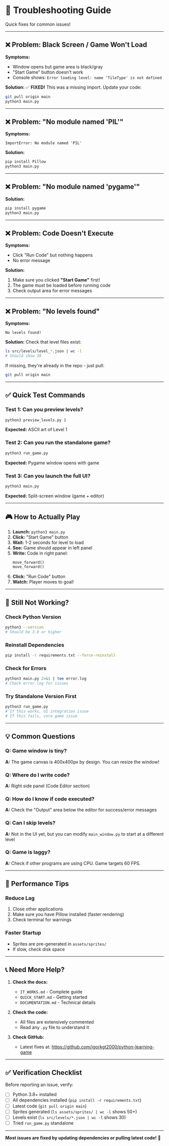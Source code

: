 # 🔧 Troubleshooting Guide

Quick fixes for common issues!

---

## ❌ Problem: Black Screen / Game Won't Load

**Symptoms:**
- Window opens but game area is black/gray
- "Start Game" button doesn't work
- Console shows: `Error loading level: name 'TileType' is not defined`

**Solution:**
✅ **FIXED!** This was a missing import. Update your code:
```bash
git pull origin main
python3 main.py
```

---

## ❌ Problem: "No module named 'PIL'"

**Symptoms:**
```
ImportError: No module named 'PIL'
```

**Solution:**
```bash
pip install Pillow
python3 main.py
```

---

## ❌ Problem: "No module named 'pygame'"

**Solution:**
```bash
pip install pygame
python3 main.py
```

---

## ❌ Problem: Code Doesn't Execute

**Symptoms:**
- Click "Run Code" but nothing happens
- No error message

**Solution:**
1. Make sure you clicked **"Start Game"** first!
2. The game must be loaded before running code
3. Check output area for error messages

---

## ❌ Problem: "No levels found"

**Symptoms:**
```
No levels found!
```

**Solution:**
Check that level files exist:
```bash
ls src/levels/level_*.json | wc -l
# Should show 30
```

If missing, they're already in the repo - just pull:
```bash
git pull origin main
```

---

## ✅ Quick Test Commands

### Test 1: Can you preview levels?
```bash
python3 preview_levels.py 1
```
**Expected:** ASCII art of Level 1

### Test 2: Can you run the standalone game?
```bash
python3 run_game.py
```
**Expected:** Pygame window opens with game

### Test 3: Can you launch the full UI?
```bash
python3 main.py
```
**Expected:** Split-screen window (game + editor)

---

## 🎮 How to Actually Play

1. **Launch:** `python3 main.py`
2. **Click:** "Start Game" button
3. **Wait:** 1-2 seconds for level to load
4. **See:** Game should appear in left panel
5. **Write:** Code in right panel:
   ```python
   move_forward()
   move_forward()
   ```
6. **Click:** "Run Code" button
7. **Watch:** Player moves to goal!

---

## 🐛 Still Not Working?

### Check Python Version
```bash
python3 --version
# Should be 3.8 or higher
```

### Reinstall Dependencies
```bash
pip install -r requirements.txt --force-reinstall
```

### Check for Errors
```bash
python3 main.py 2>&1 | tee error.log
# Check error.log for issues
```

### Try Standalone Version First
```bash
python3 run_game.py
# If this works, UI integration issue
# If this fails, core game issue
```

---

## 💡 Common Questions

### Q: Game window is tiny?
**A:** The game canvas is 400x400px by design. You can resize the window!

### Q: Where do I write code?
**A:** Right side panel (Code Editor section)

### Q: How do I know if code executed?
**A:** Check the "Output" area below the editor for success/error messages

### Q: Can I skip levels?
**A:** Not in the UI yet, but you can modify `main_window.py` to start at a different level

### Q: Game is laggy?
**A:** Check if other programs are using CPU. Game targets 60 FPS.

---

## 🚀 Performance Tips

### Reduce Lag
1. Close other applications
2. Make sure you have Pillow installed (faster rendering)
3. Check terminal for warnings

### Faster Startup
- Sprites are pre-generated in `assets/sprites/`
- If slow, check disk space

---

## 📞 Need More Help?

1. **Check the docs:**
   - `IT_WORKS.md` - Complete guide
   - `QUICK_START.md` - Getting started
   - `DOCUMENTATION.md` - Technical details

2. **Check the code:**
   - All files are extensively commented
   - Read any `.py` file to understand it

3. **Check GitHub:**
   - Latest fixes at: https://github.com/igorkgt2000/python-learning-game

---

## ✅ Verification Checklist

Before reporting an issue, verify:

- [ ] Python 3.8+ installed
- [ ] All dependencies installed (`pip install -r requirements.txt`)
- [ ] Latest code (`git pull origin main`)
- [ ] Sprites generated (`ls assets/sprites/ | wc -l` shows 50+)
- [ ] Levels exist (`ls src/levels/*.json | wc -l` shows 30)
- [ ] Tried `run_game.py` standalone

---

**Most issues are fixed by updating dependencies or pulling latest code!** 🎉

